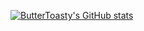 

[![ButterToasty's GitHub stats](https://github-readme-stats.vercel.app/api?username=ButterToasty)](https://github.com/anuraghazra/github-readme-stats)
